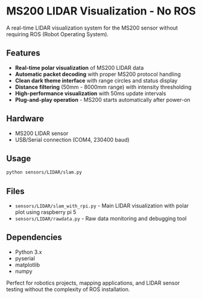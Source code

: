 # MS200 LIDAR Visualization - No ROS

A real-time LIDAR visualization system for the MS200 sensor without requiring ROS (Robot Operating System).

## Features

- **Real-time polar visualization** of MS200 LIDAR data
- **Automatic packet decoding** with proper MS200 protocol handling
- **Clean dark theme interface** with range circles and status display
- **Distance filtering** (50mm - 8000mm range) with intensity thresholding
- **High-performance visualization** with 50ms update intervals
- **Plug-and-play operation** - MS200 starts automatically after power-on

## Hardware

- MS200 LIDAR sensor
- USB/Serial connection (COM4, 230400 baud)

## Usage

```bash
python sensors/LIDAR/slam.py
```

## Files

- `sensors/LIDAR/slam_with_rpi.py` - Main LIDAR visualization with polar plot using raspberry pi 5
- `sensors/LIDAR/rawdata.py` - Raw data monitoring and debugging tool

## Dependencies

- Python 3.x
- pyserial
- matplotlib
- numpy

Perfect for robotics projects, mapping applications, and LIDAR sensor testing without the complexity of ROS installation.

